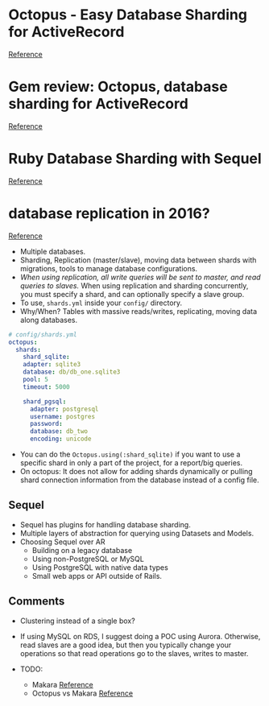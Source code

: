 # Octopus - Easy Database Sharding for ActiveRecord
[Reference](https://github.com/thiagopradi/octopus)
# Gem review: Octopus, database sharding for ActiveRecord
[Reference](http://www.stjhimy.com/posts/19-gem-review-octopus-database-sharding-for-activerecord)
# Ruby Database Sharding with Sequel
[Reference](https://www.calebwoods.com/2014/10/26/ruby-database-sharding-sequel/)
# database replication in 2016?
[Reference](https://www.reddit.com/r/rails/comments/4upei1/database_replication_in_2016/)

- Multiple databases.
- Sharding, Replication (master/slave), moving data between shards with migrations, tools to manage database configurations.
- *When using replication, all write queries will be sent to master, and read queries to slaves.* When using replication and sharding concurrently, you must specify a shard, and can optionally specify a slave group.
- To use, `shards.yml` inside your `config/` directory.
- Why/When? Tables with massive reads/writes, replicating, moving data along databases.

``` yml
# config/shards.yml
octopus:
  shards:
    shard_sqlite:
    adapter: sqlite3
    database: db/db_one.sqlite3
    pool: 5
    timeout: 5000

    shard_pgsql:
      adapter: postgresql
      username: postgres
      password:
      database: db_two
      encoding: unicode
```

- You can do the `Octopus.using(:shard_sqlite)` if you want to use a specific shard in only a part of the project, for a report/big queries.
- On octopus: It does not allow for adding shards dynamically or pulling shard connection information from the database instead of a config file.

## Sequel

- Sequel has plugins for handling database sharding.
- Multiple layers of abstraction for querying using Datasets and Models.
- Choosing Sequel over AR
  - Building on a legacy database
  - Using non-PostgreSQL or MySQL
  - Using PostgreSQL with native data types
  - Small web apps or API outside of Rails.

## Comments

- Clustering instead of a single box?
- If using MySQL on RDS, I suggest doing a POC using Aurora. Otherwise, read slaves are a good idea, but then you typically change your operations so that read operations go to the slaves, writes to master.

- TODO:
  - Makara [Reference](https://github.com/taskrabbit/makara)
  - Octopus vs Makara [Reference](https://ypoonawala.wordpress.com/2015/11/15/octopus-vs-makara-read-write-adapters-for-activerecord-2/)
